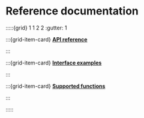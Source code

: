 # Reference documentation

:::::{grid} 1 1 2 2
:gutter: 1

:::{grid-item-card}
**[API reference](./supported-functions.md)**

:::

:::{grid-item-card}
**[Interface examples](./interface-examples.md)**

:::

:::{grid-item-card}
**[Supported functions](./supported-functions.md)**

:::

:::::
